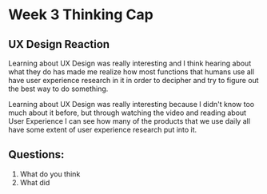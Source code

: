 # Week 3 Thinking Cap

## UX Design Reaction
Learning about UX Design was really interesting and I think hearing about what they do has made me realize how most functions that humans use all have user experience research in it in order to decipher and try to figure out the best way to do something.

Learning about UX Design was really interesting because I didn't know too much about it before, but through watching the video and reading about User Experience I can see how many of the products that we use daily all have some extent of user experience research put into it. 

## Questions:
1. What do you think
2. What did
